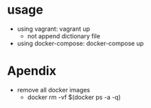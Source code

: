 # usage
- using vagrant: vagrant up
    - not append dictionary file
- using docker-compose: docker-compose up

# Apendix
- remove all docker images
    - docker rm -vf $(docker ps -a -q)
